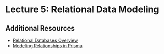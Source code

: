 # Lecture 5: Relational Data Modeling

## Additional Resources

- [Relational Databases Overview](https://www.youtube.com/watch?v=NvrpuBAMddw)
- [Modeling Relationships in Prisma](https://www.youtube.com/watch?v=fpBYj55-zd8)
